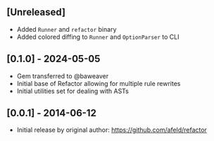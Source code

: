 ## [Unreleased]

- Added `Runner` and `refactor` binary
- Added colored diffing to `Runner` and `OptionParser` to CLI

## [0.1.0] - 2024-05-05

- Gem transferred to @baweaver
- Initial base of Refactor allowing for multiple rule rewrites
- Initial utilities set for dealing with ASTs

## [0.0.1] - 2014-06-12

- Initial release by original author: https://github.com/afeld/refactor
